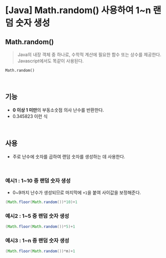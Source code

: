 # [Java] Math.random() 사용하여 1~n 랜덤 숫자 생성

## Math.random()
> Java의 내장 객체 중 하나로, 수학적 계산에 필요한 함수 또는 상수를 제공한다. Javascript에서도 똑같이 사용된다.

```
Math.random()
```

<br>

## 기능
- **0 이상 1 미만**의 부동소숫점 의사 난수를 반환한다.
- 0.345823 이런 식

<br>

## 사용
* 주로 난수에 숫자를 곱하여 랜덤 숫자를 생성하는 데 사용한다.

<br>

### 예시1 : 1~10 중 랜덤 숫자 생성
* 0~9까지 난수가 생성되므로 마지막에 `+1`을 붙여 사이값을 보정해준다.

```java
(Math.floor(Math.random())*10)+1
```

### 예시2 : 1~5 중 랜덤 숫자 생성

```java
(Math.floor(Math.random())*5)+1
```

### 예시3 : 1~n 중 랜덤 숫자 생성

```java
(Math.floor(Math.random())*n)+1
```